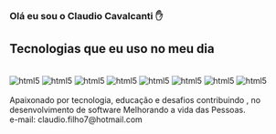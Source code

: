 ### Olá eu sou o Claudio Cavalcanti ✋





## Tecnologias que eu uso no meu dia
<div style="display: inline_block"><br>
<img aling="center" alt="html5" src="https://img.shields.io/badge/HTML5-E34F26?style=for-the-badge&logo=html5&logoColor=white"/>
<img aling="center" alt="html5" src="https://img.shields.io/badge/CSS3-1572B6?style=for-the-badge&logo=css3&logoColor=white"/>
<img aling="center" alt="html5" src="https://img.shields.io/badge/JavaScript-F7DF1E?style=for-the-badge&logo=javascript&logoColor=black"/>
<img aling="center" alt="html5" src="https://img.shields.io/badge/Bootstrap-563D7C?style=for-the-badge&logo=bootstrap&logoColor=white"/>
<img aling="center" alt="html5" src="https://img.shields.io/badge/Java-ED8B00?style=for-the-badge&logo=openjdk&logoColor=white"/>
<img aling="center" alt="html5" src="https://img.shields.io/badge/Spring-6DB33F?style=for-the-badge&logo=spring&logoColor=white"/>
<img aling="center" alt="html5" src="https://img.shields.io/badge/MySQL-00000F?style=for-the-badge&logo=mysql&logoColor=white"/>
<img aling="center" alt="html5" src="https://img.shields.io/badge/PostgreSQL-316192?style=for-the-badge&logo=postgresql&logoColor=white"/>
</div><br>
Apaixonado por tecnologia, educação e  desafios  contribuindo , no desenvolvimento de software  Melhorando a vida das Pessoas.<br>  
e-mail: claudio.filho7@hotmail.com
